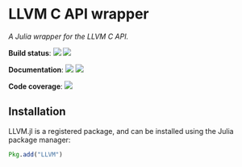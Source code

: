 LLVM C API wrapper
==================

*A Julia wrapper for the LLVM C API.*

**Build status**: [![][travis-img]][travis-url] [![][appveyor-img]][appveyor-url]

**Documentation**: [![][docs-stable-img]][docs-stable-url] [![][docs-latest-img]][docs-latest-url]

**Code coverage**: [![][coverage-img]][coverage-url]

[travis-img]: https://travis-ci.org/maleadt/LLVM.jl.svg?branch=master
[travis-url]: https://travis-ci.org/maleadt/LLVM.jl

[appveyor-img]: https://ci.appveyor.com/api/projects/status/5069m449yvvkyn9q/branch/master?svg=true
[appveyor-url]: https://ci.appveyor.com/project/maleadt/llvm-jl

[docs-stable-img]: https://img.shields.io/badge/docs-stable-blue.svg
[docs-stable-url]: http://maleadt.github.io/LLVM.jl/stable
[docs-latest-img]: https://img.shields.io/badge/docs-latest-blue.svg
[docs-latest-url]: http://maleadt.github.io/LLVM.jl/latest

[coverage-img]: https://codecov.io/gh/maleadt/LLVM.jl/coverage.svg
[coverage-url]: https://codecov.io/gh/maleadt/LLVM.jl



Installation
------------

LLVM.jl is a registered package, and can be installed using the Julia package manager:

```julia
Pkg.add("LLVM")
```
